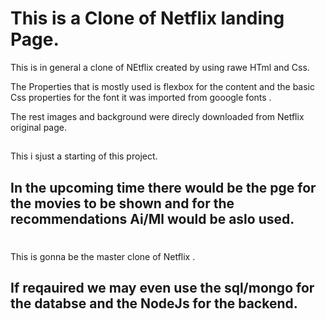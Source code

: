# This is a Clone of Netflix landing Page.

This is in general a clone of NEtflix created by using rawe HTml and Css.

The Properties that is mostly used is flexbox for the content and the basic Css properties for the font it was imported from gooogle fonts .

The rest images and background were direcly downloaded from Netflix original page.

## 
This i sjust a starting of this project.

## In the upcoming time there would be the pge for the movies to be shown and for the recommendations Ai/Ml would be aslo used.


# 
This is gonna be the master clone of Netflix .

## If reqauired we may even use the sql/mongo for the databse and the NodeJs for the backend.
